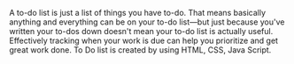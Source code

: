 A to-do list is just a list of things you have to-do. 
That means basically anything and everything can be on your to-do list—but
just because you've written your to-dos down doesn't mean your to-do list is actually useful.
Effectively tracking when your work is due can help you prioritize and get great work done.
To Do list is created by using HTML, CSS, Java Script.
